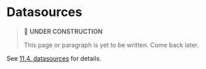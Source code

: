 # Datasources

> 🚧 **UNDER CONSTRUCTION**
>
> This page or paragraph is yet to be written. Come back later.

See [11.4. datasources](../../config-reference/datasources.md) for details.
